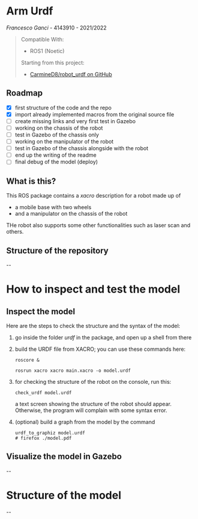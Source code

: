 # Arm Urdf


*Francesco Ganci* - 4143910 - 2021/2022

> Compatible With:
> - ROS1 (Noetic)
> 
> Starting from this project:
> - [CarmineD8/robot_urdf on GitHub](https://github.com/CarmineD8/robot_urdf)

## Roadmap

- [x] first structure of the code and the repo
- [x] import already implemented macros from the original source file
- [ ] create missing links and very first test in Gazebo
- [ ] working on the chassis of the robot
- [ ] test in Gazebo of the chassis only
- [ ] working on the manipulator of the robot
- [ ] test in Gazebo of the chassis alongside with the robot
- [ ] end up the writing of the readme
- [ ] final debug of the model (deploy)

## What is this?

This ROS package contains a *xacro* description for a robot made up of

- a mobile base with two wheels
- and a manipulator on the chassis of the robot

THe robot also supports some other functionalities such as laser scan and others. 

## Structure of the repository

--

# How to inspect and test the model

## Inspect the model

Here are the steps to check the structure and the syntax of the model:

1. go inside the folder *urdf* in the package, and open up a shell from there

2. build the URDF file from XACRO; you can use these commands here:
	
	```
	roscore &
	
	rosrun xacro xacro main.xacro -o model.urdf
	```

3. for checking the structure of the robot on the console, run this: 
	
	```
	check_urdf model.urdf
	```
	
	a text screen showing the structure of the robot should appear. Otherwise, the program will complain with some syntax error. 

4. (optional) build a graph from the model by the command
	
	```
	urdf_to_graphiz model.urdf
	# firefox ./model.pdf
	```

## Visualize the model in Gazebo

--

# Structure of the model

--
